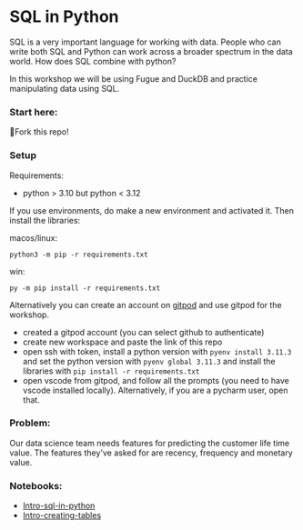 # SQL in Python

SQL is a very important language for working with data. People who can write both SQL and Python can work across a
broader spectrum in the data world. How does SQL
combine with python?

In this workshop we will be using Fugue and DuckDB and practice manipulating data using SQL.

### Start here:

🍴Fork this repo!

### Setup

Requirements:
- python > 3.10 but python < 3.12

If you use environments, do make a new environment and activated it. Then install the libraries:

macos/linux:

```python3 -m pip -r requirements.txt```

win:

```py -m pip install -r requirements.txt```

Alternatively you can create an account on [gitpod](https://www.gitpod.io) and use gitpod for the workshop.
- created a gitpod account (you can select github to authenticate)
- create new workspace and paste the link of this repo
- open ssh with token, install a python version with ```pyenv install 3.11.3``` and set the python version with ```pyenv global 3.11.3``` and install the libraries with ```pip install -r requirements.txt```
- open vscode from gitpod, and follow all the prompts (you need to have vscode installed locally). Alternatively, if you are a pycharm user, open that.

### Problem:
 Our data science team needs features for predicting the customer life time value. The features they've asked for are recency, frequency and monetary value.

### Notebooks:
- [Intro-sql-in-python](Intro-sql-in-python.ipynb)
- [Intro-creating-tables](Intro-creating-tables.ipynb)
